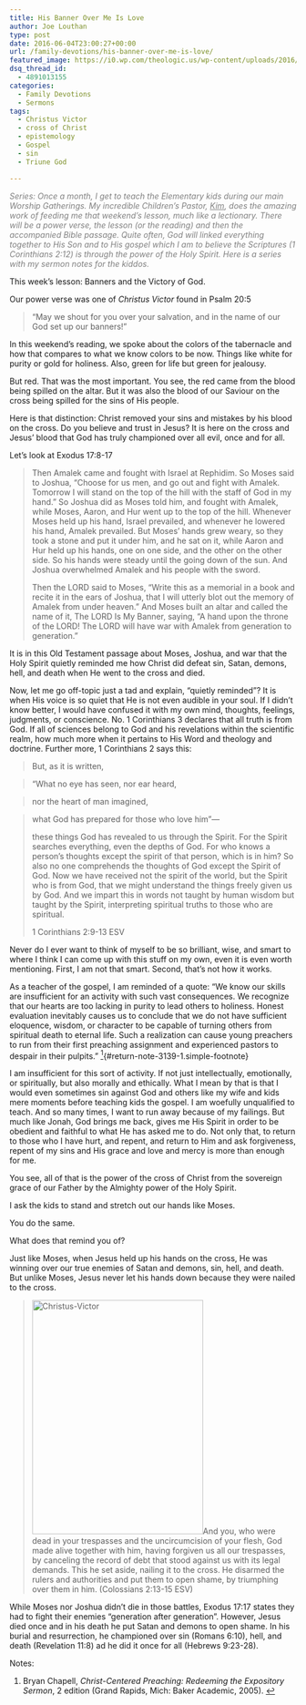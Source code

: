 ```yaml
---
title: His Banner Over Me Is Love
author: Joe Louthan
type: post
date: 2016-06-04T23:00:27+00:00
url: /family-devotions/his-banner-over-me-is-love/
featured_image: https://i0.wp.com/theologic.us/wp-content/uploads/2016/06/harrowing-of-hell-icon.jpg?resize=700%2C509
dsq_thread_id:
  - 4891013155
categories:
  - Family Devotions
  - Sermons
tags:
  - Christus Victor
  - cross of Christ
  - epistemology
  - Gospel
  - sin
  - Triune God

---
```

<span style="color: #808080;"><em>Series: Once a month, I get to teach the Elementary kids during our main Worship Gatherings. My incredible Children&#8217;s Pastor, <a style="color: #808080;" href="http://catchthefiredfw.com/about/leadership/">Kim</a>, does the amazing work of feeding me that weekend&#8217;s lesson, much like a lectionary. There will be a power verse, the lesson (or the reading) and then the accompanied Bible passage. Quite often, God will linked everything together to His Son and to His gospel which I am to believe the Scriptures (1 Corinthians 2:12) is through the power of the Holy Spirit. Here is a series with my sermon notes for the kiddos.</em></span>

This week&#8217;s lesson: Banners and the Victory of God.

Our power verse was one of _Christus Victor_ found in Psalm 20:5

> “May we shout for you over your salvation, and in the name of our God set up our banners!&#8221;

In this weekend&#8217;s reading, we spoke about the colors of the tabernacle and how that compares to what we know colors to be now. Things like white for purity or gold for holiness. Also, green for life but green for jealousy.

But red. That was the most important. You see, the red came from the blood being spilled on the altar. But it was also the blood of our Saviour on the cross being spilled for the sins of His people.

Here is that distinction: Christ removed your sins and mistakes by his blood on the cross. Do you believe and trust in Jesus? It is here on the cross and Jesus&#8217; blood that God has truly championed over all evil, once and for all.

Let&#8217;s look at Exodus 17:8-17

> Then Amalek came and fought with Israel at Rephidim. So Moses said to Joshua, “Choose for us men, and go out and fight with Amalek. Tomorrow I will stand on the top of the hill with the staff of God in my hand.” So Joshua did as Moses told him, and fought with Amalek, while Moses, Aaron, and Hur went up to the top of the hill. Whenever Moses held up his hand, Israel prevailed, and whenever he lowered his hand, Amalek prevailed. But Moses&#8217; hands grew weary, so they took a stone and put it under him, and he sat on it, while Aaron and Hur held up his hands, one on one side, and the other on the other side. So his hands were steady until the going down of the sun. And Joshua overwhelmed Amalek and his people with the sword.
> 
> Then the LORD said to Moses, “Write this as a memorial in a book and recite it in the ears of Joshua, that I will utterly blot out the memory of Amalek from under heaven.” And Moses built an altar and called the name of it, The LORD Is My Banner, saying, “A hand upon the throne of the LORD! The LORD will have war with Amalek from generation to generation.”

It is in this Old Testament passage about Moses, Joshua, and war that the Holy Spirit quietly reminded me how Christ did defeat sin, Satan, demons, hell, and death when He went to the cross and died.

Now, let me go off-topic just a tad and explain, &#8220;quietly reminded&#8221;? It is when His voice is so quiet that He is not even audible in your soul. If I didn&#8217;t know better, I would have confused it with my own mind, thoughts, feelings, judgments, or conscience. No. 1 Corinthians 3 declares that all truth is from God. If all of sciences belong to God and his revelations within the scientific realm, how much more when it pertains to His Word and theology and doctrine. Further more, 1 Corinthians 2 says this:

> But, as it is written,
  
> “What no eye has seen, nor ear heard,
  
> nor the heart of man imagined,
  
> what God has prepared for those who love him”—
> 
> these things God has revealed to us through the Spirit. For the Spirit searches everything, even the depths of God. For who knows a person&#8217;s thoughts except the spirit of that person, which is in him? So also no one comprehends the thoughts of God except the Spirit of God. Now we have received not the spirit of the world, but the Spirit who is from God, that we might understand the things freely given us by God. And we impart this in words not taught by human wisdom but taught by the Spirit, interpreting spiritual truths to those who are spiritual.
> 
> 1 Corinthians 2:9-13 ESV

Never do I ever want to think of myself to be so brilliant, wise, and smart to where I think I can come up with this stuff on my own, even it is even worth mentioning. First, I am not that smart. Second, that&#8217;s not how it works.

As a teacher of the gospel, I am reminded of a quote: &#8220;We know our skills are insufficient for an activity with such vast consequences. We recognize that our hearts are too lacking in purity to lead others to holiness. Honest evaluation inevitably causes us to conclude that we do not have sufficient eloquence, wisdom, or character to be capable of turning others from spiritual death to eternal life. Such a realization can cause young preachers to run from their first preaching assignment and experienced pastors to despair in their pulpits.&#8221; [<sup>1</sup>][1]{#return-note-3139-1.simple-footnote}

I am insufficient for this sort of activity. If not just intellectually, emotionally, or spiritually, but also morally and ethically. What I mean by that is that I would even sometimes sin against God and others like my wife and kids mere moments before teaching kids the gospel. I am woefully unqualified to teach. And so many times, I want to run away because of my failings. But much like Jonah, God brings me back, gives me His Spirit in order to be obedient and faithful to what He has asked me to do. Not only that, to return to those who I have hurt, and repent, and return to Him and ask forgiveness, repent of my sins and His grace and love and mercy is more than enough for me.

You see, all of that is the power of the cross of Christ from the sovereign grace of our Father by the Almighty power of the Holy Spirit.

I ask the kids to stand and stretch out our hands like Moses.

You do the same.

What does that remind you of?

Just like Moses, when Jesus held up his hands on the cross, He was winning over our true enemies of Satan and demons, sin, hell, and death. But unlike Moses, Jesus never let his hands down because they were nailed to the cross.

> <img class="alignright wp-image-3144 size-full" src="https://i0.wp.com/theologic.us/wp-content/uploads/2016/06/Christus-Victor.jpg?resize=300%2C411" alt="Christus-Victor" width="300" height="411" srcset="https://i0.wp.com/theologic.us/wp-content/uploads/2016/06/Christus-Victor.jpg?w=300 300w, https://i0.wp.com/theologic.us/wp-content/uploads/2016/06/Christus-Victor.jpg?resize=219%2C300 219w, https://i0.wp.com/theologic.us/wp-content/uploads/2016/06/Christus-Victor.jpg?resize=292%2C400 292w" sizes="(max-width: 300px) 100vw, 300px" data-recalc-dims="1" />And you, who were dead in your trespasses and the uncircumcision of your flesh, God made alive together with him, having forgiven us all our trespasses, by canceling the record of debt that stood against us with its legal demands. This he set aside, nailing it to the cross. He disarmed the rulers and authorities and put them to open shame, by triumphing over them in him. (Colossians 2:13-15 ESV)

While Moses nor Joshua didn’t die in those battles, Exodus 17:17 states they had to fight their enemies “generation after generation”. However, Jesus died once and in his death he put Satan and demons to open shame. In his burial and resurrection, he championed over sin (Romans 6:10), hell, and death (Revelation 11:8) ad he did it once for all (Hebrews 9:23-28).

<div class="simple-footnotes">
  <p class="notes">
    Notes:
  </p>
  
  <ol>
    <li id="note-3139-1">
      Bryan Chapell, <i>Christ-Centered Preaching: Redeeming the Expository Sermon</i>, 2 edition (Grand Rapids, Mich: Baker Academic, 2005). <a href="#return-note-3139-1">&#8617;</a>
    </li>
  </ol>
</div>

 [1]: #note-3139-1 "Bryan Chapell, Christ-Centered Preaching: Redeeming the Expository Sermon, 2 edition (Grand Rapids, Mich: Baker Academic, 2005)."
